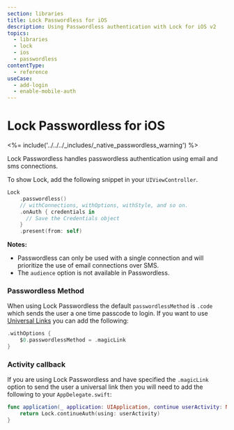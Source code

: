 ```yaml
---
section: libraries
title: Lock Passwordless for iOS
description: Using Passwordless authentication with Lock for iOS v2
topics:
  - libraries
  - lock
  - ios
  - passwordless
contentType:
  - reference
useCase:
  - add-login
  - enable-mobile-auth
---
```

# Lock Passwordless for iOS

<%= include('../../../_includes/_native_passwordless_warning') %>

Lock Passwordless handles passwordless authentication using email and sms connections.

To show Lock, add the following snippet in your `UIViewController`.

```swift
Lock
    .passwordless()
    // withConnections, withOptions, withStyle, and so on.
    .onAuth { credentials in
      // Save the Credentials object
    }
    .present(from: self)
```

**Notes:**

- Passwordless can only be used with a single connection and will prioritize the use of email connections over SMS.
- The `audience` option is not available in Passwordless.

### Passwordless Method

When using Lock Passwordless the default `passwordlessMethod` is `.code` which sends the user a one time passcode to login. If you want to use [Universal Links](/applications/enable-universal-links) you can add the following:

```swift
.withOptions {
    $0.passwordlessMethod = .magicLink
}
```

### Activity callback

If you are using Lock Passwordless and have specified the `.magicLink` option to send the user a universal link then you will need to add the following to your `AppDelegate.swift`:

```swift
func application(_ application: UIApplication, continue userActivity: NSUserActivity, restorationHandler: @escaping ([Any]?) -> Void) -> Bool {
    return Lock.continueAuth(using: userActivity)
}
```